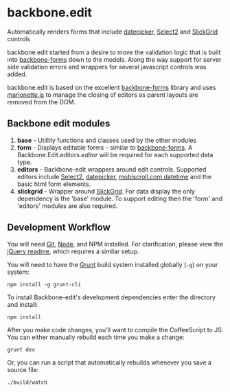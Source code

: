 # backbone.edit

Automatically renders forms that include [datepicker](http://jqueryui.com/datepicker/), [Select2](http://ivaynberg.github.io/select2/) and [SlickGrid](https://github.com/mleibman/SlickGrid) controls


backbone.edit started from a desire to move the validation logic that is built into [backbone-forms](https://github.com/powmedia/backbone-forms)
down to the models. Along the way support for server side validation errors and wrappers for several javascript controls was added.

backbone.edit is based on the excellent [backbone-forms](https://github.com/powmedia/backbone-forms) library and uses [marionette.js](http://marionettejs.com/)
to manage the closing of editors as parent layouts are removed from the DOM.

Backbone edit modules
---------------------
1. **base** - Utillity functions and classes used by the other modules
2. **form** - Displays editable forms - similar to [backbone-forms](https://github.com/powmedia/backbone-forms).  A Backbone.Edit.editors._editor_
              will be required for each supported data type.
3. **editors** - Backbone-edit wrappers around edit controls.  Supported editors include [Select2](http://ivaynberg.github.io/select2/),
              [datepicker](http://jqueryui.com/datepicker/), [mobiscroll.com datetime](http://demo.mobiscroll.com/datetime) and the basic html form elements.  
4. **slickgrid** - Wrapper around [SlickGrid](https://github.com/mleibman/SlickGrid). For data display the only dependency is the 'base' module.
              To support editing then the 'form' and 'editors' modules are also required.



Development Workflow
--------------------

You will need [Git](http://git-scm.com/), [Node](http://nodejs.org/), and NPM installed.
For clarification, please view the
[jQuery readme](https://github.com/jquery/jquery/blob/master/README.md#what-you-need-to-build-your-own-jquery),
which requires a similar setup.

You will need to have the [Grunt](http://gruntjs.com/) build system installed globally (`-g`) on your system:

	npm install -g grunt-cli

To install Backbone-edit's development dependencies enter the directory and install:

	npm install


After you make code changes, you'll want to compile the CoffeeScript to JS. You can either manually rebuild each time you make a change:

	grunt dev

Or, you can run a script that automatically rebuilds whenever you save a source file:

	./build/watch

